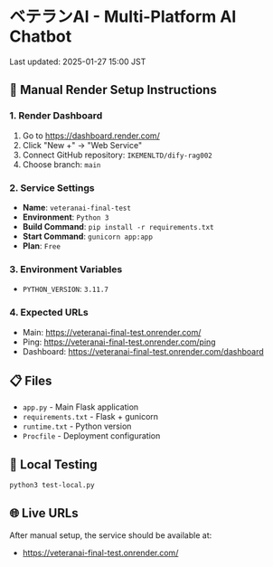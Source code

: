 # ベテランAI - Multi-Platform AI Chatbot

Last updated: 2025-01-27 15:00 JST

## 🚀 Manual Render Setup Instructions

### 1. Render Dashboard
1. Go to https://dashboard.render.com/
2. Click "New +" → "Web Service"
3. Connect GitHub repository: `IKEMENLTD/dify-rag002`
4. Choose branch: `main`

### 2. Service Settings
- **Name**: `veteranai-final-test`
- **Environment**: `Python 3`
- **Build Command**: `pip install -r requirements.txt`
- **Start Command**: `gunicorn app:app`
- **Plan**: `Free`

### 3. Environment Variables
- `PYTHON_VERSION`: `3.11.7`

### 4. Expected URLs
- Main: https://veteranai-final-test.onrender.com/
- Ping: https://veteranai-final-test.onrender.com/ping
- Dashboard: https://veteranai-final-test.onrender.com/dashboard

## 📋 Files
- `app.py` - Main Flask application
- `requirements.txt` - Flask + gunicorn
- `runtime.txt` - Python version
- `Procfile` - Deployment configuration

## 🔧 Local Testing
```bash
python3 test-local.py
```

## 🌐 Live URLs
After manual setup, the service should be available at:
- https://veteranai-final-test.onrender.com/